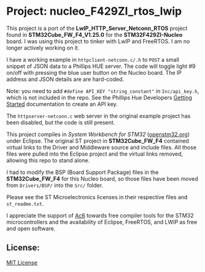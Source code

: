 # Project: nucleo_F429ZI_rtos_lwip

This project is a port of the **LwIP_HTTP_Server_Netconn_RTOS** project found in
**STM32Cube_FW_F4_V1.25.0** for the **STM32F429ZI-Nucleo** board. 
I was using this project to tinker with LwIP and FreeRTOS. I am no longer actively
working on it.  

I have a working example in `httpclient-netconn.c/.h` to `POST` 
a small snippet of JSON data to a Phillips HUE server. The code will toggle light #9
on/off with pressing the blue user button on the Nucleo board. The IP address and 
JSON details are are hard-coded.

Note: you need to add `#define API_KEY "string_constant"` in `Inc/api_key.h`, which is 
not included in the  repo. See the Phillips Hue Developers
[Getting Started](https://developers.meethue.com/develop/get-started-2/) documentation to create 
an API key.

The `httpserver-netconn.c` web server in the original example project has been
disabled, but the code is still present.
 
This project compiles in  _System Workbench for STM32_  \([openstm32.org](https://www.openstm32.org/)\) 
under Eclipse. The original ST project in **STM32Cube_FW_F4** contained virtual
links to the Driver and Middleware source and include files. All those files were pulled into
the Eclipse project and the virtual links removed, allowing this repo to stand alone.

I had to modify the BSP (Board Support Package) files in the **STM32Cube_FW_F4** for this 
Nucleo board, so those files have been moved from `Drivers/BSP/` into the `Src/` folder.

Please see the ST Microelectronics licenses in their respective files and `st_readme.txt`. 

I appreciate the support of [Ac6](https://www.ac6.fr/) towards free compiler tools for the STM32
microcontrollers and the availability of Eclipse, FreeRTOS, and LWIP as free and open software.

## License:

[MIT License](../master/LICENSE.txt)
